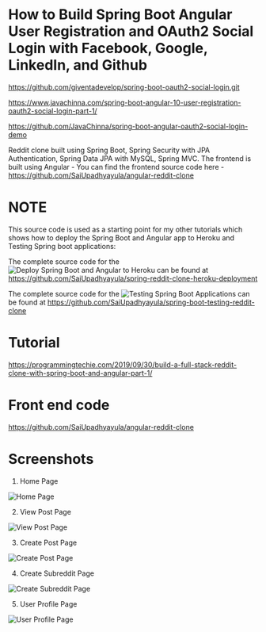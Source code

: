 # How to Build Spring Boot Angular User Registration and OAuth2 Social Login with Facebook, Google, LinkedIn, and Github

https://github.com/giventadevelop/spring-boot-oauth2-social-login.git


https://www.javachinna.com/spring-boot-angular-10-user-registration-oauth2-social-login-part-1/


https://github.com/JavaChinna/spring-boot-angular-oauth2-social-login-demo

Reddit clone built using Spring Boot, Spring Security with JPA Authentication, Spring Data JPA with MySQL, Spring MVC. The frontend is built using Angular - You can find the frontend source code here - https://github.com/SaiUpadhyayula/angular-reddit-clone

# NOTE
This source code is used as a starting point for my other tutorials which shows how to deploy the Spring Boot and Angular app to Heroku and Testing Spring boot applications:

The complete source code for the ![Deploy Spring Boot and Angular to Heroku](https://www.youtube.com/watch?v=y_idn12FB18&t=8s) can be found at https://github.com/SaiUpadhyayula/spring-reddit-clone-heroku-deployment

The complete source code for the ![Testing Spring Boot Applications](https://youtu.be/--nQfs67zCM) can be found at https://github.com/SaiUpadhyayula/spring-boot-testing-reddit-clone

# Tutorial
https://programmingtechie.com/2019/09/30/build-a-full-stack-reddit-clone-with-spring-boot-and-angular-part-1/

# Front end code
https://github.com/SaiUpadhyayula/angular-reddit-clone

# Screenshots
1. Home Page

![Home Page](https://github.com/SaiUpadhyayula/spring-reddit-clone/blob/master/src/main/resources/images/reddit-screenshot-updated.PNG)

2. View Post Page

![View Post Page](https://github.com/SaiUpadhyayula/spring-reddit-clone/blob/master/src/main/resources/images/reddit-screenshot-updated.PNG)

3. Create Post Page

![Create Post Page](https://github.com/SaiUpadhyayula/spring-reddit-clone/blob/master/src/main/resources/images/create-post.PNG)

4. Create Subreddit Page

![Create Subreddit Page](https://github.com/SaiUpadhyayula/spring-reddit-clone/blob/master/src/main/resources/images/create-subreddit.PNG)

5. User Profile Page

![User Profile Page](https://github.com/SaiUpadhyayula/spring-reddit-clone/blob/master/src/main/resources/images/user-profile.PNG)
